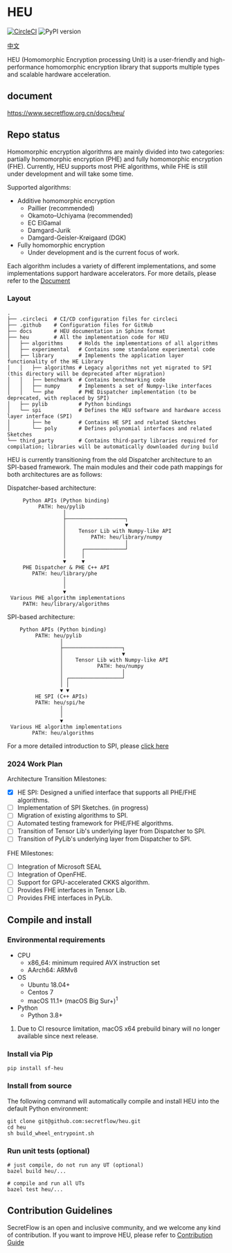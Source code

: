 # HEU

[![CircleCI](https://dl.circleci.com/status-badge/img/gh/secretflow/heu/tree/main.svg?style=svg)](https://dl.circleci.com/status-badge/redirect/gh/secretflow/heu/tree/main)
![PyPI version](https://img.shields.io/pypi/v/sf-heu)

[中文](README_cn.md)

HEU (Homomorphic Encryption processing Unit) is a user-friendly and high-performance homomorphic
encryption library that supports multiple types and scalable hardware acceleration.

## document

https://www.secretflow.org.cn/docs/heu/

## Repo status

Homomorphic encryption algorithms are mainly divided into two categories: partially homomorphic
encryption (PHE) and fully homomorphic encryption (FHE). Currently, HEU supports most PHE
algorithms, while FHE is still under development and will take some time.

Supported algorithms:

- Additive homomorphic encryption
    - Paillier (recommended)
    - Okamoto–Uchiyama (recommended)
    - EC ElGamal
    - Damgard-Jurik
    - Damgard-Geisler-Krøigaard (DGK)
- Fully homomorphic encryption
    - Under development and is the current focus of work.

Each algorithm includes a variety of different implementations, and some implementations support
hardware accelerators. For more details, please refer to
the [Document](https://www.secretflow.org.cn/docs/heu/latest/zh-Hans/getting_started/algo_choice )


### Layout

```text
.
├── .circleci  # CI/CD configuration files for circleci
├── .github    # Configuration files for GitHub
├── docs       # HEU documentation in Sphinx format
├── heu        # All the implementation code for HEU
│   ├── algorithms     # Holds the implementations of all algorithms
│   ├── experimental   # Contains some standalone experimental code
│   ├── library        # Implements the application layer functionality of the HE Library
│   │   ├── algorithms # Legacy algorithms not yet migrated to SPI (this directory will be deprecated after migration)
│   │   ├── benchmark  # Contains benchmarking code
│   │   ├── numpy      # Implements a set of Numpy-like interfaces
│   │   └── phe        # PHE Dispatcher implementation (to be deprecated, with replaced by SPI)
│   ├── pylib          # Python bindings
│   └── spi            # Defines the HEU software and hardware access layer interface (SPI)
│       ├── he         # Contains HE SPI and related Sketches
│       └── poly       # Defines polynomial interfaces and related Sketches
└── third_party        # Contains third-party libraries required for compilation; libraries will be automatically downloaded during build

```

HEU is currently transitioning from the old Dispatcher architecture to an SPI-based framework. The
main modules and their code path mappings for both architectures are as follows:

Dispatcher-based architecture:

```text
     Python APIs (Python binding)
          PATH: heu/pylib
                  │
                  ├───────────────────┐
                  │                   ▼
                  │    Tensor Lib with Numpy-like API
                  │        PATH: heu/library/numpy
                  │                   │
                  │     ┌─────────────┘
                  │     │
                  ▼     ▼
     PHE Dispatcher & PHE C++ API
        PATH: heu/library/phe
                  │
                  │
                  ▼
 Various PHE algorithm implementations
     PATH: heu/library/algorithms
```

SPI-based architecture:

```text
    Python APIs (Python binding)
         PATH: heu/pylib
                 │
                 ├───────────────────┐
                 │                   ▼
                 │    Tensor Lib with Numpy-like API
                 │           PATH: heu/numpy
                 │                   │
                 │ ┌─────────────────┘
                 │ │
                 ▼ ▼
         HE SPI (C++ APIs)
         PATH: heu/spi/he
                 │
                 │
                 ▼
 Various HE algorithm implementations
        PATH: heu/algorithms
```

For a more detailed introduction to SPI, please [click here](heu/spi/README.md)

### 2024 Work Plan

Architecture Transition Milestones:

- [x] HE SPI: Designed a unified interface that supports all PHE/FHE algorithms.
- [ ] Implementation of SPI Sketches. (in progress)
- [ ] Migration of existing algorithms to SPI.
- [ ] Automated testing framework for PHE/FHE algorithms.
- [ ] Transition of Tensor Lib's underlying layer from Dispatcher to SPI.
- [ ] Transition of PyLib's underlying layer from Dispatcher to SPI.

FHE Milestones:

- [ ] Integration of Microsoft SEAL
- [ ] Integration of OpenFHE.
- [ ] Support for GPU-accelerated CKKS algorithm.
- [ ] Provides FHE interfaces in Tensor Lib.
- [ ] Provides FHE interfaces in PyLib.

## Compile and install

### Environmental requirements

- CPU
    - x86_64: minimum required AVX instruction set
    - AArch64: ARMv8
- OS
    - Ubuntu 18.04+
    - Centos 7
    - macOS 11.1+ (macOS Big Sur+)<sup>1</sup>
- Python
    - Python 3.8+
 
1. Due to CI resource limitation, macOS x64 prebuild binary will no longer available since next release.

### Install via Pip

```shell
pip install sf-heu
```

### Install from source

The following command will automatically compile and install HEU into the default Python
environment:

```shell
git clone git@github.com:secretflow/heu.git
cd heu
sh build_wheel_entrypoint.sh

```

### Run unit tests (optional)





```shell
# just compile, do not run any UT (optional)
bazel build heu/...

# compile and run all UTs
bazel test heu/...
```

## Contribution Guidelines

SecretFlow is an open and inclusive community, and we welcome any kind of contribution. If you want
to improve HEU, please refer to [Contribution Guide](CONTRIBUTING.md)
